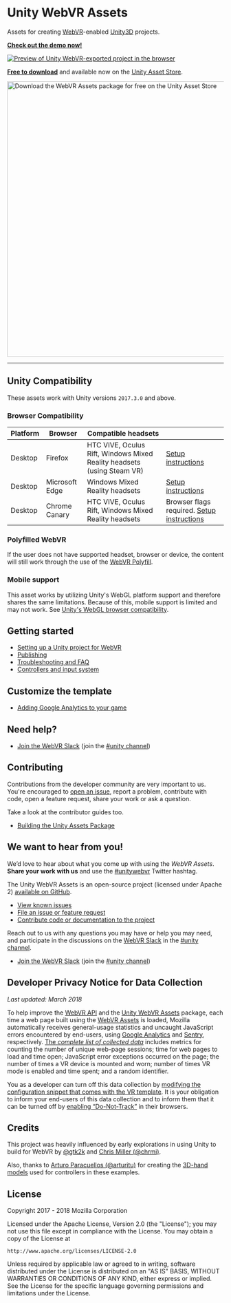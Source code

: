 # Unity WebVR Assets

Assets for creating [WebVR](https://webvr.rocks/)-enabled [Unity3D](https://unity3d.com/) projects.

**[Check out the demo now!](https://mozilla.github.io/unity-webvr-export/)**

[![Preview of Unity WebVR-exported project in the browser](https://raw.githubusercontent.com/mozilla/unity-webvr-export/master/img/preview.gif)](https://mozilla.github.io/unity-webvr-export/)

**[Free to download](https://assetstore.unity.com/packages/templates/systems/webvr-assets-109152)** and available now on the [Unity Asset Store](https://assetstore.unity.com/packages/templates/systems/webvr-assets-109152).

<a href="https://assetstore.unity.com/packages/templates/systems/webvr-assets-109152" title="Download the WebVR Assets package for free on the Unity Asset Store">
<img src="https://raw.githubusercontent.com/mozilla/unity-webvr-export/master/img/asset-store.png" width="640" alt="Download the WebVR Assets package for free on the Unity Asset Store">
</a>

<hr>

## Unity Compatibility

These assets work with Unity versions `2017.3.0` and above.

### Browser Compatibility

| Platform | Browser | Compatible headsets | |
| --- | --- | --- | --- |
| Desktop | Firefox | HTC VIVE, Oculus Rift, Windows Mixed Reality headsets (using Steam VR) | [Setup instructions](https://webvr.rocks/firefox) |
| Desktop | Microsoft Edge | Windows Mixed Reality headsets | [Setup instructions](https://webvr.rocks/microsoft_edge) |
| Desktop | Chrome Canary | HTC VIVE, Oculus Rift, Windows Mixed Reality headsets | Browser flags required. [Setup instructions](https://webvr.rocks/chrome) |

### Polyfilled WebVR

If the user does not have supported headset, browser or device, the content will still work through the use of the [WebVR Polyfill](https://github.com/immersive-web/webvr-polyfill).

### Mobile support

This asset works by utilizing Unity's WebGL platform support and therefore shares the same limitations. Because of this, mobile support is limited and may not work. See [Unity's WebGL browser compatibility](https://docs.unity3d.com/2018.1/Documentation/Manual/webgl-browsercompatibility.html).


## Getting started

* [Setting up a Unity project for WebVR](./docs/project-setup.md)
* [Publishing](./docs/publishing.md)
* [Troubleshooting and FAQ](./docs/troubleshooting-faq.md)
* [Controllers and input system](./docs/controllers.md)

## Customize the template

* [Adding Google Analytics to your game](./docs/customization/adding-ga.md)

## Need help?

* [Join the WebVR Slack](https://webvr.rocks/slack) (join the [#unity channel](https://webvr.slack.com/messages/unity))


## Contributing

Contributions from the developer community are very important to us. You're encouraged to [open an issue](https://github.com/mozilla/unity-webvr-export/issues/new), report a problem, contribute with code, open a feature request, share your work or ask a question.

Take a look at the contributor guides too.

* [Building the Unity Assets Package](./docs/build.md)


## We want to hear from you!

We’d love to hear about what you come up with using the _WebVR Assets_. **Share your work with us** and use the [#unitywebvr](https://twitter.com/search?f=tweets&q=%23unitywebvr) Twitter hashtag.

The Unity WebVR Assets is an open-source project (licensed under Apache 2) [available on GitHub](https://github.com/mozilla/unity-webvr-export).

* [View known issues](https://github.com/mozilla/unity-webvr-export/issues)
* [File an issue or feature request](https://github.com/mozilla/unity-webvr-export/issues/new)
* [Contribute code or documentation to the project](https://github.com/mozilla/unity-webvr-export#contributing)

Reach out to us with any questions you may have or help you may need, and participate in the discussions on the [WebVR Slack](https://webvr.rocks/slack) in the [#unity channel](https://webvr.slack.com/messages/unity).

* [Join the WebVR Slack](https://webvr.rocks/slack) (join the [#unity channel](https://webvr.slack.com/messages/unity))


## Developer Privacy Notice for Data Collection

_Last updated: March 2018_

To help improve the [WebVR API](https://immersive-web.github.io/webvr/spec/1.1/) and the [Unity WebVR Assets](https://assetstore.unity.com/packages/templates/systems/webvr-assets-109152) package, each time a web page built using the [WebVR Assets](https://assetstore.unity.com/packages/templates/systems/webvr-assets-109152) is loaded, Mozilla automatically receives general-usage statistics and uncaught JavaScript errors encountered by end-users, using [Google Analytics](https://analytics.google.com/analytics/web/) and [Sentry](https://sentry.io), respectively. [The *complete list of collected data*](https://github.com/mozilla/unity-webvr-export/blob/master/TELEMETRY.md#list-of-collected-data) includes metrics for counting the number of unique web-page sessions; time for web pages to load and time open; JavaScript error exceptions occurred on the page; the number of times a VR device is mounted and worn; number of times VR mode is enabled and time spent; and a random identifier.

You as a developer can turn off this data collection by [modifying the configuration snippet that comes with the VR template](https://github.com/mozilla/unity-webvr-export/blob/master/docs/customization/disabling-telemetry.md). It is your obligation to inform your end-users of this data collection and to inform them that it can be turned off by [enabling “Do-Not-Track”](https://developer.mozilla.org/en-US/docs/Web/HTTP/Headers/DNT) in their browsers.


## Credits

This project was heavily influenced by early explorations in using Unity to build for WebVR by [@gtk2k](https://github.com/gtk2k) and [Chris Miller (@chrmi)](https://github.com/chrmi/unity-webvr).

Also, thanks to [Arturo Paracuellos (@arturitu)](https://github.com/arturitu) for creating the [3D-hand models](https://github.com/aframevr/assets/tree/gh-pages/controllers/hands) used for controllers in these examples.

## License

Copyright 2017 - 2018 Mozilla Corporation

Licensed under the Apache License, Version 2.0 (the "License");
you may not use this file except in compliance with the License.
You may obtain a copy of the License at

    http://www.apache.org/licenses/LICENSE-2.0

Unless required by applicable law or agreed to in writing, software
distributed under the License is distributed on an "AS IS" BASIS,
WITHOUT WARRANTIES OR CONDITIONS OF ANY KIND, either express or implied.
See the License for the specific language governing permissions and
limitations under the License.
